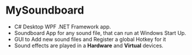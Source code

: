 # MySoundboard

*	C# Desktop WPF .NET Framework app.
*	Soundboard App for any sound file, that can run at Windows Start Up.
*	GUI to Add new sound files and Register a global Hotkey for it
*	Sound effects are played in a **Hardware** and **Virtual** devices.
